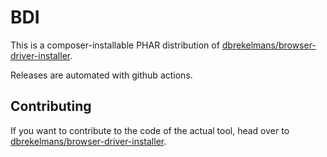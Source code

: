 # BDI
This is a composer-installable PHAR distribution of [dbrekelmans/browser-driver-installer](https://github.com/dbrekelmans/browser-driver-installer).

Releases are automated with github actions.

## Contributing
If you want to contribute to the code of the actual tool, head over to [dbrekelmans/browser-driver-installer](https://github.com/dbrekelmans/browser-driver-installer).
